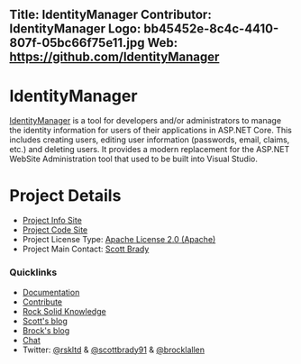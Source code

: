 Title: IdentityManager
Contributor: IdentityManager
Logo: bb45452e-8c4c-4410-807f-05bc66f75e11.jpg
Web: https://github.com/IdentityManager
---
# IdentityManager

[IdentityManager](https://github.com/identitymanager)
is a tool for developers and/or administrators to manage the identity
information for users of their applications in ASP.NET Core. This includes 
creating users, editing user information (passwords, email, claims, etc.) 
and deleting users. It provides a modern replacement for the ASP.NET WebSite
Administration tool that used to be built into Visual Studio.

# Project Details

* [Project Info Site](https://github.com/IdentityManager/IdentityManager2)
* [Project Code Site](https://github.com/IdentityManager/IdentityManager2)
* Project License Type: [Apache License 2.0 (Apache)](https://github.com/IdentityManager/IdentityManager2/blob/master/LICENSE)
* Project Main Contact: [Scott Brady](https://github.com/scottbrady91)

### Quicklinks

* [Documentation](https://github.com/IdentityManager/IdentityManager/wiki)
* [Contribute](https://github.com/IdentityManager/IdentityManager2/blob/master/CONTRIBUTING.md)
* [Rock Solid Knowledge](https://rocksolidknowledge.com) 
* [Scott's blog](https://www.scottbrady91.com) 
* [Brock's blog](https://brockallen.com/)
* [Chat](https://gitter.im/IdentityManager/IdentityManager)
* Twitter: [@rskltd](https://twitter.com/rskltd) & 
[@scottbrady91](https://twitter.com/scottbrady91) & 
[@brocklallen](https://twitter.com/brocklallen)

